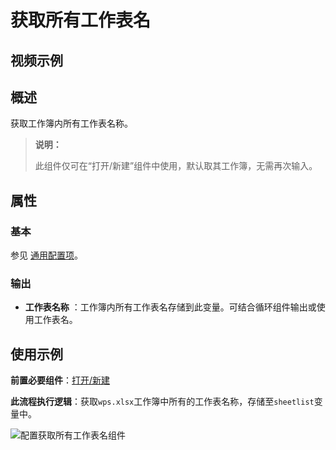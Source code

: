 # 获取所有工作表名

## 视频示例

## 概述

获取工作簿内所有工作表名称。

>**说明：**
>
>此组件仅可在“打开/新建”组件中使用，默认取其工作簿，无需再次输入。

## 属性

### 基本

参见 [通用配置项](../Appendix/CommonConfigurationItems.md)。

### 输出

- **工作表名称** ：工作簿内所有工作表名存储到此变量。可结合循环组件输出或使用工作表名。

## 使用示例

**前置必要组件**：[打开/新建](../WPSExcel/OpenExcel.md)

**此流程执行逻辑**：获取`wps.xlsx`工作簿中所有的工作表名称，存储至`sheetlist`变量中。

![配置获取所有工作表名组件](https://docimages.blob.core.chinacloudapi.cn/images/Activities/wps41.png)
